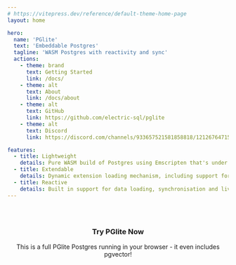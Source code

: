 ```yaml
---
# https://vitepress.dev/reference/default-theme-home-page
layout: home

hero:
  name: 'PGlite'
  text: 'Embeddable Postgres'
  tagline: 'WASM Postgres with reactivity and sync'
  actions:
    - theme: brand
      text: Getting Started
      link: /docs/
    - theme: alt
      text: About
      link: /docs/about
    - theme: alt
      text: GitHub
      link: https://github.com/electric-sql/pglite
    - theme: alt
      text: Discord
      link: https://discord.com/channels/933657521581858818/1212676471588520006

features:
  - title: Lightweight
    details: Pure WASM build of Postgres using Emscripten that's under 3MB Gzipped.
  - title: Extendable
    details: Dynamic extension loading mechanism, including support for pgvector and PostGIS.
  - title: Reactive
    details: Built in support for data loading, synchronisation and live query primitives.
---
```


<script setup>
import { defineClientComponent } from 'vitepress'
import { VPHomeHero } from 'vitepress/theme'

const Repl = defineClientComponent(() => {
  return import('./components/Repl.vue')
})
</script>

<style scoped>
  .try-it-now {
    text-align: center;
    margin-top: 4rem;
  }

  .postgres-new {
    display: flex;
    flex-direction: row;
    background: var(--vp-c-bg-soft);
    border-radius: 12px;
    margin-top: 4rem;
  }

  .postgres-new > .info {
    padding: 24px;
    flex-grow: 1;
    text-align: center;
  }

  .postgres-new > .image {
    display: block;
    flex-shrink: 1;
    width: 70%;
  }

  .postgres-new > .image > img {
    margin: -4% 0 -6% 0;
  }

  .postgres-new h3 {
    margin: 0;
  }

  .postgres-new-btn {
    border-color: var(--vp-button-alt-border);
    color: var(--vp-button-alt-text);
    background-color: var(--vp-button-alt-bg);
    border-radius: 20px;
    padding: 0 20px;
    line-height: 38px;
    font-size: 14px;
    display: inline-block;
    border: 1px solid transparent;
    text-align: center;
    font-weight: 600;
    white-space: nowrap;
    transition: color 0.25s, border-color 0.25s, background-color 0.25s;
    text-decoration: none;
  }
</style>

<!-- <div class="postgres-new">
  <div class="info">
    <h3>Experience <a href="https://postgres.new">postgres.new</a></h3>
    <p>An AI Postgres assistant<br> built on PGlite.</p>
    <a class="postgres-new-btn" href="/docs/about">What would you like to create?</a>
  </div>
  <div class="image">
    <img src="./public/img/postgres-new.png">
  </div>
</div> -->

<div class="try-it-now">

### Try PGlite Now

This is a full PGlite Postgres running in your browser - it even includes pgvector!

</div>

<ClientOnly>
  <Repl />
</ClientOnly>
